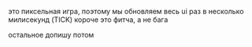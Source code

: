 это пиксельная игра, поэтому мы обновляем весь ui раз в несколько милисекунд (TICK)
короче это фитча, а не бага

остальное допишу потом